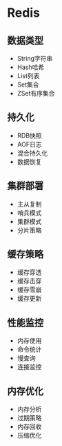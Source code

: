 # Redis

## 数据类型
- String字符串
- Hash哈希
- List列表
- Set集合
- ZSet有序集合

## 持久化
- RDB快照
- AOF日志
- 混合持久化
- 数据恢复

## 集群部署
- 主从复制
- 哨兵模式
- 集群模式
- 分片策略

## 缓存策略
- 缓存穿透
- 缓存击穿
- 缓存雪崩
- 缓存更新

## 性能监控
- 内存使用
- 命令统计
- 慢查询
- 连接监控

## 内存优化
- 内存分析
- 过期策略
- 内存回收
- 压缩优化 